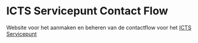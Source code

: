 # ICTS Servicepunt Contact Flow

Website voor het aanmaken en beheren van de contactflow voor het
[ICTS Servicepunt](https://admin.kuleuven.be/icts/servicepunt)
